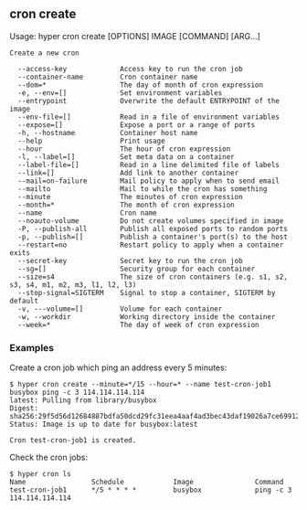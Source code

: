 ## cron create

Usage:	hyper cron create [OPTIONS] IMAGE [COMMAND] [ARG...]

	Create a new cron

	  --access-key             Access key to run the cron job
	  --container-name         Cron container name
	  --dom=*                  The day of month of cron expression
	  -e, --env=[]             Set environment variables
	  --entrypoint             Overwrite the default ENTRYPOINT of the image
	  --env-file=[]            Read in a file of environment variables
	  --expose=[]              Expose a port or a range of ports
	  -h, --hostname           Container host name
	  --help                   Print usage
	  --hour                   The hour of cron expression
	  -l, --label=[]           Set meta data on a container
	  --label-file=[]          Read in a line delimited file of labels
	  --link=[]                Add link to another container
	  --mail=on-failure        Mail policy to apply when to send email
	  --mailto                 Mail to while the cron has something
	  --minute                 The minutes of cron expression
	  --month=*                The month of cron expression
	  --name                   Cron name
	  --noauto-volume          Do not create volumes specified in image
	  -P, --publish-all        Publish all exposed ports to random ports
	  -p, --publish=[]         Publish a container's port(s) to the host
	  --restart=no             Restart policy to apply when a container exits
	  --secret-key             Secret key to run the cron job
	  --sg=[]                  Security group for each container
	  --size=s4                The size of cron containers (e.g. s1, s2, s3, s4, m1, m2, m3, l1, l2, l3)
	  --stop-signal=SIGTERM    Signal to stop a container, SIGTERM by default
	  -v, ---volume=[]         Volume for each container
	  -w, --workdir            Working directory inside the container
	  --week=*                 The day of week of cron expression


### Examples

Create a cron job which ping an address every 5 minutes:

	$ hyper cron create --minute=*/15 --hour=* --name test-cron-job1 busybox ping -c 3 114.114.114.114
	latest: Pulling from library/busybox
	Digest: sha256:29f5d56d12684887bdfa50dcd29fc31eea4aaf4ad3bec43daf19026a7ce69912
	Status: Image is up to date for busybox:latest

	Cron test-cron-job1 is created.

Check the cron jobs:

	$ hyper cron ls
	Name                Schedule            Image               Command
	test-cron-job1      */5 * * * *         busybox             ping -c 3 114.114.114.114

